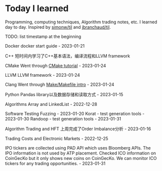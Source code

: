 # Today I learned 
Programming, computing techniques, Algorithm trading notes, etc. I learned day to day. Inspired by [simonw/til](https://github.com/simonw/til) and [jbranchaud/til](https://github.com/jbranchaud/til).

TODO: list timestamp at the beginning

Docker
docker start guide - 2023-01-21

C++
短时间内学习了C++基本语法，编译流程和LLVM framework

CMake
Went through [CMake tutorial](https://cmake.org/cmake/help/latest/guide/tutorial/index.html#introduction) - 2023-01-24

LLVM
LLVM framework - 2023-01-24

Clang
Went through [Make/Makefile intro](https://www.gnu.org/software/make/manual/html_node/Introduction.html) - 2023-01-24


Python
Pandas library以及数据存储和读取方式 - 2023-01-15

Algorithms
Array and LinkedList - 2022-12-28

Software Testing
Fuzzing - 2023-01-20
Korat - test generation tools - 2023-01-30
Randoop - test generation tools - 2023-01-31

Algorithm Trading and HFT
上周完成了Order Imbalance分析 - 2023-01-16

Trading Costs and Electronic Markets - 2022-12-25

IPO tickers are collected using PAD API which uses Bloomberg APIs. The IPO information is not used by ATP placement. Checked ICO information on CoinGecKo but it only shows new coins on CoinGecKo. We can monitor ICO tickers for any trading opportunities. - 2023-01-31
